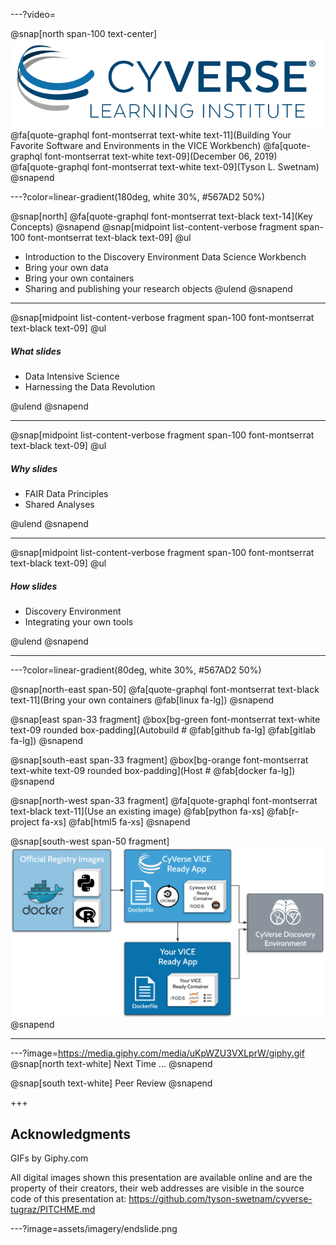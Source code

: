 ---?video=

@snap[north span-100 text-center]
![GRAPHQL](/assets/imagery/cyverse_cmyk.png)
@fa[quote-graphql font-montserrat text-white text-11](Building Your Favorite Software and Environments in the VICE Workbench) 
@fa[quote-graphql font-montserrat text-white text-09](December 06, 2019)
@fa[quote-graphql font-montserrat text-white text-09](Tyson L. Swetnam) 
@snapend 

---?color=linear-gradient(180deg, white 30%, #567AD2 50%)

@snap[north]
@fa[quote-graphql font-montserrat text-black text-14](Key Concepts)
@snapend
@snap[midpoint list-content-verbose fragment span-100 font-montserrat text-black text-09]
@ul
- Introduction to the Discovery Environment Data Science Workbench
- Bring your own data
- Bring your own containers
- Sharing and publishing your research objects
@ulend
@snapend

--- 

@snap[midpoint list-content-verbose fragment span-100 font-montserrat text-black text-09]
@ul

##### What slides
- Data Intensive Science
- Harnessing the Data Revolution

@ulend
@snapend

---

@snap[midpoint list-content-verbose fragment span-100 font-montserrat text-black text-09]
@ul
##### Why slides
- FAIR Data Principles
- Shared Analyses

@ulend
@snapend

---

@snap[midpoint list-content-verbose fragment span-100 font-montserrat text-black text-09]
@ul
##### How slides
- Discovery Environment
- Integrating your own tools

@ulend
@snapend

---

---?color=linear-gradient(80deg, white 30%, #567AD2 50%)

@snap[north-east span-50]
@fa[quote-graphql font-montserrat text-black text-11](Bring your own containers @fab[linux fa-lg])
@snapend 

@snap[east span-33 fragment]
@box[bg-green font-montserrat text-white text-09 rounded box-padding](Autobuild #  @fab[github fa-lg] @fab[gitlab fa-lg])
@snapend

@snap[south-east span-33 fragment]
@box[bg-orange font-montserrat text-white text-09 rounded box-padding](Host # @fab[docker fa-lg])
@snapend

@snap[north-west span-33 fragment]
@fa[quote-graphql font-montserrat text-black text-11](Use an existing image)
@fab[python fa-xs] @fab[r-project fa-xs] @fab[html5 fa-xs]
@snapend

@snap[south-west span-50 fragment]
![GRAPHQL](/assets/imagery/vice_docker_workflow.png)
@snapend

---


---?image=https://media.giphy.com/media/uKpWZU3VXLprW/giphy.gif
@snap[north text-white]
Next Time ...
@snapend

@snap[south text-white]
Peer Review
@snapend

+++

## Acknowledgments

GIFs by Giphy.com

All digital images shown this presentation are available online and are the property of their creators, their web addresses are visible in the source code of this presentation at: https://github.com/tyson-swetnam/cyverse-tugraz/PITCHME.md 

---?image=assets/imagery/endslide.png

